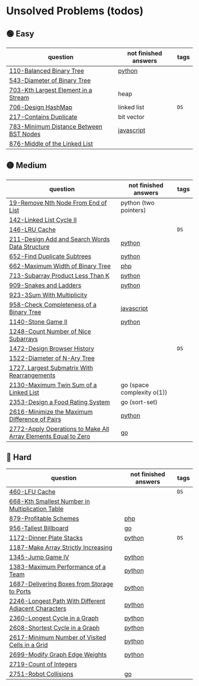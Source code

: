 # Unsolved Problems (todos)

## 🟢 Easy

| question                                                                                                    | not finished answers                                                                                                  | tags |
|-------------------------------------------------------------------------------------------------------------|-----------------------------------------------------------------------------------------------------------------------|------|
| [110-Balanced Binary Tree](https://leetcode.com/problems/balanced-binary-tree/)                             | [python](https://github.com/shayansm2/leetcodeSolutions/blob/main/src/unsolved/BalancedBinaryTree.py)                 |
| [543-Diameter of Binary Tree](https://leetcode.com/problems/diameter-of-binary-tree/)                       |                                                                                                                       |      |
| [703-Kth Largest Element in a Stream](https://leetcode.com/problems/kth-largest-element-in-a-stream/)       | heap                                                                                                                  |
| [706-Design HashMap](https://leetcode.com/problems/design-hashmap/)                                         | linked list                                                                                                           | `DS` |
| [217-Contains Duplicate](https://leetcode.com/problems/contains-duplicate/)                                 | bit vector                                                                                                            |
| [783-Minimum Distance Between BST Nodes](https://leetcode.com/problems/minimum-distance-between-bst-nodes/) | [javascript](https://github.com/shayansm2/leetcodeSolutions/blob/main/src/unsolved/MinimumDistanceBetweenBSTNodes.js) |      |
| [876-Middle of the Linked List](https://leetcode.com/problems/middle-of-the-linked-list/)                   |                                                                                                                       |

## 🟡 Medium

| question                                                                                                                                                   | not finished answers                                                                                                        | tags |
|------------------------------------------------------------------------------------------------------------------------------------------------------------|-----------------------------------------------------------------------------------------------------------------------------|------|
| [19-Remove Nth Node From End of List](https://leetcode.com/problems/remove-nth-node-from-end-of-list/)                                                     | python (two pointers)                                                                                                       |
| [142-Linked List Cycle II](https://leetcode.com/problems/linked-list-cycle-ii/)                                                                            |                                                                                                                             |      |
| [146-LRU Cache](https://leetcode.com/problems/lru-cache/)                                                                                                  |                                                                                                                             | `DS` |
| [211-Design Add and Search Words Data Structure](https://leetcode.com/problems/design-add-and-search-words-data-structure/)                                | [python](https://github.com/shayansm2/leetcodeSolutions/blob/main/src/unsolved/DesignAddSearchWordsDataStructure.py)        |      |
| [652-Find Duplicate Subtrees](https://leetcode.com/problems/find-duplicate-subtrees/)                                                                      | [python](https://github.com/shayansm2/leetcodeSolutions/blob/main/src/unsolved/FindDuplicateSubtrees.py)                    |      |
| [662-Maximum Width of Binary Tree](https://leetcode.com/problems/maximum-width-of-binary-tree/)                                                            | [php](https://github.com/shayansm2/leetcodeSolutions/blob/main/src/unsolved/MaximumWidthBinaryTree.php)                     |      |
| [713-Subarray Product Less Than K](https://leetcode.com/problems/subarray-product-less-than-k/)                                                            | [python](https://github.com/shayansm2/leetcodeSolutions/blob/main/src/unsolved/SubarrayProductLessThanK.py)                 |      |
| [909-Snakes and Ladders](https://leetcode.com/problems/snakes-and-ladders/)                                                                                | [python](https://github.com/shayansm2/leetcodeSolutions/blob/main/src/unsolved/SnakesAndLadders.py)                         |      |
| [923-3Sum With Multiplicity](https://leetcode.com/problems/3sum-with-multiplicity/)                                                                        |                                                                                                                             |      |
| [958-Check Completeness of a Binary Tree](https://leetcode.com/problems/check-completeness-of-a-binary-tree/)                                              | [javascript](https://github.com/shayansm2/leetcodeSolutions/blob/main/src/unsolved/CheckCompletenessBinaryTree.js)          |      |
| [1140-Stone Game II](https://leetcode.com/problems/stone-game-ii/)                                                                                         | [python](https://github.com/shayansm2/leetcodeSolutions/blob/main/src/unsolved/StoneGameII.py)                              |
| [1248-Count Number of Nice Subarrays](https://leetcode.com/problems/count-number-of-nice-subarrays/)                                                       |                                                                                                                             |      |
| [1472-Design Browser History](https://leetcode.com/problems/design-browser-history/)                                                                       |                                                                                                                             | `DS` |
| [1522-Diameter of N-Ary Tree](https://leetcode.ca/all/1522.html)                                                                                           |                                                                                                                             |      |
| [1727. Largest Submatrix With Rearrangements](https://leetcode.com/problems/largest-submatrix-with-rearrangements/)                                        |
| [2130-Maximum Twin Sum of a Linked List](https://leetcode.com/problems/maximum-twin-sum-of-a-linked-list/)                                                 | go (space complexity o(1))                                                                                                  |
| [2353-Design a Food Rating System](https://leetcode.com/problems/design-a-food-rating-system/)                                                             | go (sort-set)                                                                                                               |
| [2616-Minimize the Maximum Difference of Pairs](https://leetcode.com/problems/minimize-the-maximum-difference-of-pairs/)                                   | [python](https://github.com/shayansm2/leetcodeSolutions/blob/main/src/unsolved/MinimizeMaximumDifferencePairs.py)           |      |
| [2772-Apply Operations to Make All Array Elements Equal to Zero](https://leetcode.com/problems/apply-operations-to-make-all-array-elements-equal-to-zero/) | [go](https://github.com/shayansm2/leetcodeSolutions/blob/main/src/unsolved/ApplyOperationsMakeAllArrayElementsEqualZero.go) |      |

## 🔴 Hard

| question                                                                                                                               | not finished answers                                                                                                          | tags |
|----------------------------------------------------------------------------------------------------------------------------------------|-------------------------------------------------------------------------------------------------------------------------------|------|
| [460-LFU Cache](https://leetcode.com/problems/lfu-cache/)                                                                              |                                                                                                                               | `DS` |
| [668-Kth Smallest Number in Multiplication Table](https://leetcode.com/problems/kth-smallest-number-in-multiplication-table/)          |                                                                                                                               |      |
| [879-Profitable Schemes](https://leetcode.com/problems/profitable-schemes/)                                                            | [php](https://github.com/shayansm2/leetcodeSolutions/blob/main/src/unsolved/ProfitableSchemes.php)                            |      |
| [956-Tallest Billboard](https://leetcode.com/problems/tallest-billboard/)                                                              | [go](https://github.com/shayansm2/leetcodeSolutions/blob/main/src/unsolved/TallestBillboard.go)                               |
| [1172-Dinner Plate Stacks](https://leetcode.com/problems/dinner-plate-stacks/)                                                         | [python](https://github.com/shayansm2/leetcodeSolutions/blob/main/src/unsolved/DinnerPlateStacks.py)                          | `DS` |
| [1187-Make Array Strictly Increasing](https://leetcode.com/problems/make-array-strictly-increasing/)                                   |
| [1345-Jump Game IV](https://leetcode.com/problems/jump-game-iv/)                                                                       | [python](https://github.com/shayansm2/leetcodeSolutions/blob/main/src/unsolved/JumpGameIV.py)                                 |      |
| [1383-Maximum Performance of a Team](https://leetcode.com/problems/maximum-performance-of-a-team/)                                     | [python](https://github.com/shayansm2/leetcodeSolutions/blob/main/src/unsolved/maximumPerformanceTeam.py)                     |      |
| [1687-Delivering Boxes from Storage to Ports](https://leetcode.com/problems/delivering-boxes-from-storage-to-ports/)                   | [python](https://github.com/shayansm2/leetcodeSolutions/blob/main/src/unsolved/DeliveringBoxesStoragePorts.py)                |      |
| [2246-Longest Path With Different Adjacent Characters](https://leetcode.com/problems/longest-path-with-different-adjacent-characters/) | [python](https://github.com/shayansm2/leetcodeSolutions/blob/main/src/unsolved/LongestPathWithDifferentAdjacentCharacters.py) |      |
| [2360-Longest Cycle in a Graph](https://leetcode.com/problems/longest-cycle-in-a-graph/)                                               | [python](https://github.com/shayansm2/leetcodeSolutions/blob/main/src/unsolved/LongestCycleGraph.py)                          |      |
| [2608-Shortest Cycle in a Graph](https://leetcode.com/problems/shortest-cycle-in-a-graph/)                                             | [python](https://github.com/shayansm2/leetcodeSolutions/blob/main/src/unsolved/ShortestCycleGraph.py)                         |      |
| [2617-Minimum Number of Visited Cells in a Grid](https://leetcode.com/problems/minimum-number-of-visited-cells-in-a-grid/)             | [python](https://github.com/shayansm2/leetcodeSolutions/blob/main/src/unsolved/MinimumNumberVisitedCellsGrid.py)              |      |
| [2699-Modify Graph Edge Weights](https://leetcode.com/problems/modify-graph-edge-weights/)                                             | [python](https://github.com/shayansm2/leetcodeSolutions/blob/main/src/unsolved/ModifyGraphEdgeWeights.py)                     |
| [2719-Count of Integers](https://leetcode.com/problems/count-of-integers/)                                                             |
| [2751-Robot Collisions](https://leetcode.com/problems/robot-collisions/)                                                               | [go](https://github.com/shayansm2/leetcodeSolutions/blob/main/src/unsolved/RobotCollisions.go)                                |